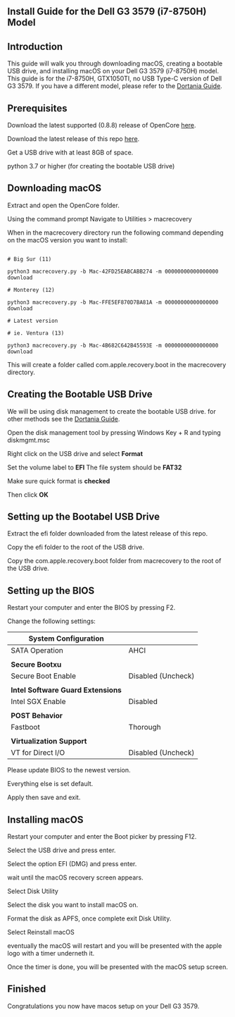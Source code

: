 ## Install Guide for the Dell G3 3579 (i7-8750H) Model

## Introduction

This guide will walk you through downloading macOS, creating a bootable USB drive, and installing macOS on your Dell G3 3579 (i7-8750H) model. This guide is for the i7-8750H, GTX1050TI, no USB Type-C version of Dell G3 3579. If you have a different model, please refer to the [Dortania Guide](https://dortania.github.io/OpenCore-Install-Guide/).

## Prerequisites

Download the latest supported (0.8.8) release of OpenCore [here](https://github.com/acidanthera/OpenCorePkg/releases/tag/0.8.8).

Download the latest release of this repo [here](https://github.com/MafioLive/OpenCore-Hackintosh-Dell-G3-3579/releases/tag/5.0).

Get a USB drive with at least 8GB of space.

python 3.7 or higher (for creating the bootable USB drive)

## Downloading macOS

Extract and open the OpenCore folder.

Using the command prompt Navigate to Utilities > macrecovery

When in the macrecovery directory run the following command depending on the macOS version you want to install:

```

# Big Sur (11)

python3 macrecovery.py -b Mac-42FD25EABCABB274 -m 00000000000000000 download

# Monterey (12)

python3 macrecovery.py -b Mac-FFE5EF870D7BA81A -m 00000000000000000 download

# Latest version

# ie. Ventura (13)

python3 macrecovery.py -b Mac-4B682C642B45593E -m 00000000000000000 download

```

This will create a folder called com.apple.recovery.boot in the macrecovery directory.

## Creating the Bootable USB Drive

We will be using disk management to create the bootable USB drive. for other methods see the [Dortania Guide](https://dortania.github.io/OpenCore-Install-Guide/installer-guide/windows-install.html#making-the-installer).

Open the disk management tool by pressing Windows Key + R and typing diskmgmt.msc

Right click on the USB drive and select **Format**

Set the volume label to **EFI**
The file system should be **FAT32**

Make sure quick format is **checked**

Then click **OK**

## Setting up the Bootabel USB Drive

Extract the efi folder downloaded from the latest release of this repo.

Copy the efi folder to the root of the USB drive.

Copy the com.apple.recovery.boot folder from macrecovery to the root of the USB drive.

## Setting up the BIOS

Restart your computer and enter the BIOS by pressing F2.

Change the following settings:

| **System Configuration**            |                    |
| ----------------------------------- | ------------------ |
| SATA Operation                      | AHCI               |
|                                     |                    |
| **Secure Bootxu**                   |                    |
| Secure Boot Enable                  | Disabled (Uncheck) |
|                                     |                    |
| **Intel Software Guard Extensions** |                    |
| Intel SGX Enable                    | Disabled           |
|                                     |                    |
| **POST Behavior**                   |                    |
| Fastboot                            | Thorough           |
|                                     |                    |
| **Virtualization Support**          |                    |
| VT for Direct I/O                   | Disabled (Uncheck) |

Please update BIOS to the newest version.

Everything else is set default.

Apply then save and exit.

## Installing macOS

Restart your computer and enter the Boot picker by pressing F12.

Select the USB drive and press enter.

Select the option EFI (DMG) and press enter.

wait until the macOS recovery screen appears.

Select Disk Utility

Select the disk you want to install macOS on.

Format the disk as APFS, once complete exit Disk Utility.

Select Reinstall macOS

eventually the macOS will restart and you will be presented with the apple logo with a timer underneth it.

Once the timer is done, you will be presented with the macOS setup screen.

## Finished

Congratulations you now have macos setup on your Dell G3 3579.
